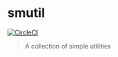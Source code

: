 # smutil
[![CircleCI](https://circleci.com/gh/audseb/smutil.svg?style=svg)](https://circleci.com/gh/audseb/smutil)

> A collection of simple utilities
